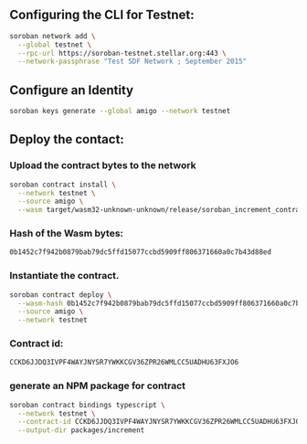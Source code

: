 


## Configuring the CLI for Testnet:
```bash
soroban network add \
  --global testnet \
  --rpc-url https://soroban-testnet.stellar.org:443 \
  --network-passphrase "Test SDF Network ; September 2015"
```

## Configure an Identity
```bash
soroban keys generate --global amigo --network testnet
```


## Deploy the contact:
### Upload the contract bytes to the network
```bash
soroban contract install \
  --network testnet \
  --source amigo \
  --wasm target/wasm32-unknown-unknown/release/soroban_increment_contract.wasm
```

###  Hash of the Wasm bytes:

```bash
0b1452c7f942b0879bab79dc5ffd15077ccbd5909ff806371660a0c7b43d88ed
```

### Instantiate the contract.
```bash
soroban contract deploy \
  --wasm-hash 0b1452c7f942b0879bab79dc5ffd15077ccbd5909ff806371660a0c7b43d88ed \
  --source amigo \
  --network testnet
```

###  Contract id:

```bash
CCKD6JJDQ3IVPF4WAYJNYSR7YWKKCGV36ZPR26WMLCC5UADHU63FXJO6
```

### generate an NPM package for contract
```bash
soroban contract bindings typescript \
  --network testnet \
  --contract-id CCKD6JJDQ3IVPF4WAYJNYSR7YWKKCGV36ZPR26WMLCC5UADHU63FXJO6 \
  --output-dir packages/increment
```
